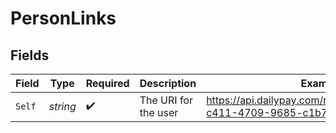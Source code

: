 # PersonLinks


## Fields

| Field                                                                     | Type                                                                      | Required                                                                  | Description                                                               | Example                                                                   |
| ------------------------------------------------------------------------- | ------------------------------------------------------------------------- | ------------------------------------------------------------------------- | ------------------------------------------------------------------------- | ------------------------------------------------------------------------- |
| `Self`                                                                    | *string*                                                                  | :heavy_check_mark:                                                        | The URI for the user                                                      | https://api.dailypay.com/rest/people/aa860051-c411-4709-9685-c1b716df611b |